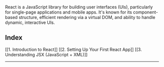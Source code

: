 React is a JavaScript library for building user interfaces (UIs), particularly for single-page applications and mobile apps. It's known for its component-based structure, efficient rendering via a virtual DOM, and ability to handle dynamic, interactive UIs.



## Index

[[1. Introduction to React]]
[[2. Setting Up Your First React App]]
[[3. Understanding JSX (JavaScript + XML)]]

---